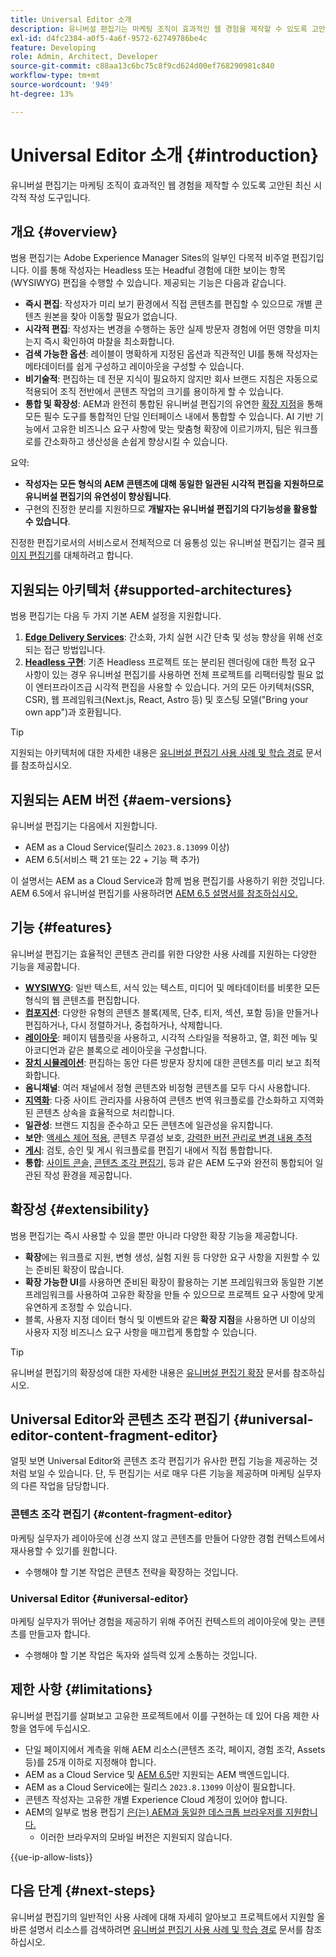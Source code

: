 ```yaml
---
title: Universal Editor 소개
description: 유니버설 편집기는 마케팅 조직이 효과적인 웹 경험을 제작할 수 있도록 고안된 최신 시각적 작성 도구입니다.
exl-id: d4fc2384-a0f5-4a6f-9572-62749786be4c
feature: Developing
role: Admin, Architect, Developer
source-git-commit: c88aa13c6bc75c8f9cd624d00ef768290981c840
workflow-type: tm+mt
source-wordcount: '949'
ht-degree: 13%

---
```



# Universal Editor 소개 {#introduction}

유니버설 편집기는 마케팅 조직이 효과적인 웹 경험을 제작할 수 있도록 고안된 최신 시각적 작성 도구입니다.

## 개요 {#overview}

범용 편집기는 Adobe Experience Manager Sites의 일부인 다목적 비주얼 편집기입니다. 이를 통해 작성자는 Headless 또는 Headful 경험에 대한 보이는 항목(WYSIWYG) 편집을 수행할 수 있습니다. 제공되는 기능은 다음과 같습니다.

* **즉시 편집**: 작성자가 미리 보기 환경에서 직접 콘텐츠를 편집할 수 있으므로 개별 콘텐츠 원본을 찾아 이동할 필요가 없습니다.
* **시각적 편집**: 작성자는 변경을 수행하는 동안 실제 방문자 경험에 어떤 영향을 미치는지 즉시 확인하여 마찰을 최소화합니다.
* **검색 가능한 옵션**: 레이블이 명확하게 지정된 옵션과 직관적인 UI를 통해 작성자는 메타데이터를 쉽게 구성하고 레이아웃을 구성할 수 있습니다.
* **비기술적**: 편집하는 데 전문 지식이 필요하지 않지만 회사 브랜드 지침은 자동으로 적용되어 조직 전반에서 콘텐츠 작업의 크기를 용이하게 할 수 있습니다.
* **통합 및 확장성**: AEM과 완전히 통합된 유니버설 편집기의 유연한 [확장 지점](#extensibility)을 통해 모든 필수 도구를 통합적인 단일 인터페이스 내에서 통합할 수 있습니다. AI 기반 기능에서 고유한 비즈니스 요구 사항에 맞는 맞춤형 확장에 이르기까지, 팀은 워크플로를 간소화하고 생산성을 손쉽게 향상시킬 수 있습니다.

요약:

* **작성자는 모든 형식의 AEM 콘텐츠에 대해 동일한 일관된 시각적 편집을 지원하므로 유니버설 편집기의 유연성이 향상됩니다**.
* 구현의 진정한 분리를 지원하므로 **개발자는 유니버설 편집기의 다기능성을 활용할 수 있습니다**.

진정한 편집기로서의 서비스로서 전체적으로 더 융통성 있는 유니버설 편집기는 결국 [페이지 편집기](/help/sites-cloud/authoring/page-editor/introduction.md)를 대체하려고 합니다.

## 지원되는 아키텍처 {#supported-architectures}

범용 편집기는 다음 두 가지 기본 AEM 설정을 지원합니다.

1. **[Edge Delivery Services](/help/edge/overview.md)**: 간소화, 가치 실현 시간 단축 및 성능 향상을 위해 선호되는 접근 방법입니다.
1. **[Headless 구현](/help/headless/introduction.md)**: 기존 Headless 프로젝트 또는 분리된 렌더링에 대한 특정 요구 사항이 있는 경우 유니버설 편집기를 사용하면 전체 프로젝트를 리팩터링할 필요 없이 엔터프라이즈급 시각적 편집을 사용할 수 있습니다. 거의 모든 아키텍처(SSR, CSR), 웹 프레임워크(Next.js, React, Astro 등) 및 호스팅 모델(&quot;Bring your own app&quot;)과 호환됩니다.

>[!TIP]
>
>지원되는 아키텍처에 대한 자세한 내용은 [유니버설 편집기 사용 사례 및 학습 경로](/help/implementing/universal-editor/use-cases.md) 문서를 참조하십시오.

## 지원되는 AEM 버전 {#aem-versions}

유니버설 편집기는 다음에서 지원합니다.

* AEM as a Cloud Service(릴리스 `2023.8.13099` 이상)
* AEM 6.5(서비스 팩 21 또는 22 + 기능 팩 추가)

이 설명서는 AEM as a Cloud Service과 함께 범용 편집기를 사용하기 위한 것입니다. AEM 6.5에서 유니버설 편집기를 사용하려면 [AEM 6.5 설명서를 참조하십시오.](https://experienceleague.adobe.com/ko/docs/experience-manager-65/content/implementing/developing/headless/universal-editor/introduction)

## 기능 {#features}

유니버설 편집기는 효율적인 콘텐츠 관리를 위한 다양한 사용 사례를 지원하는 다양한 기능을 제공합니다.

* **[WYSIWYG](/help/sites-cloud/authoring/universal-editor/authoring.md)**: 일반 텍스트, 서식 있는 텍스트, 미디어 및 메타데이터를 비롯한 모든 형식의 웹 콘텐츠를 편집합니다.
* **[컴포지션](/help/sites-cloud/authoring/universal-editor/authoring.md#editing-content)**: 다양한 유형의 콘텐츠 블록(제목, 단추, 티저, 섹션, 포함 등)을 만들거나 편집하거나, 다시 정렬하거나, 중첩하거나, 삭제합니다.
* **[레이아웃](/help/sites-cloud/authoring/universal-editor/templates.md)**: 페이지 템플릿을 사용하고, 시각적 스타일을 적용하고, 열, 회전 메뉴 및 아코디언과 같은 블록으로 레이아웃을 구성합니다.
* **[장치 시뮬레이션](/help/sites-cloud/authoring/universal-editor/navigation.md#emulator)**: 편집하는 동안 다른 방문자 장치에 대한 콘텐츠를 미리 보고 최적화합니다.
* **옴니채널**: 여러 채널에서 정형 콘텐츠와 비정형 콘텐츠를 모두 다시 사용합니다.
* **[지역화](/help/sites-cloud/authoring/universal-editor/inheritance.md)**: 다중 사이트 관리자를 사용하여 콘텐츠 번역 워크플로를 간소화하고 지역화된 콘텐츠 상속을 효율적으로 처리합니다.
* **일관성**: 브랜드 지침을 준수하고 모든 콘텐츠에 일관성을 유지합니다.
* **보안**: [액세스 제어 적용](/help/implementing/universal-editor/authentication.md), 콘텐츠 무결성 보호, [강력한 버전 관리로 변경 내용 추적](/help/sites-cloud/authoring/sites-console/page-versions.md)
* **[게시](/help/sites-cloud/authoring/universal-editor/publishing.md)**: 검토, 승인 및 게시 워크플로를 편집기 내에서 직접 통합합니다.
* **통합**: [사이트 콘솔,](/help/sites-cloud/authoring/sites-console/introduction.md) [콘텐츠 조각 편집기,](/help/sites-cloud/administering/content-fragments/overview.md) 등과 같은 AEM 도구와 완전히 통합되어 일관된 작성 환경을 제공합니다.

## 확장성 {#extensibility}

범용 편집기는 즉시 사용할 수 있을 뿐만 아니라 다양한 확장 기능을 제공합니다.

* **확장**&#x200B;에는 워크플로 지원, 변형 생성, 실험 지원 등 다양한 요구 사항을 지원할 수 있는 준비된 확장이 많습니다.
* **확장 가능한 UI**&#x200B;를 사용하면 준비된 확장이 활용하는 기본 프레임워크와 동일한 기본 프레임워크를 사용하여 고유한 확장을 만들 수 있으므로 프로젝트 요구 사항에 맞게 유연하게 조정할 수 있습니다.
* 블록, 사용자 지정 데이터 형식 및 이벤트와 같은 **확장 지점**&#x200B;을 사용하면 UI 이상의 사용자 지정 비즈니스 요구 사항을 매끄럽게 통합할 수 있습니다.

>[!TIP]
>
>유니버설 편집기의 확장성에 대한 자세한 내용은 [유니버설 편집기 확장](/help/implementing/universal-editor/extending.md) 문서를 참조하십시오.

## Universal Editor와 콘텐츠 조각 편집기 {#universal-editor-content-fragment-editor}

얼핏 보면 Universal Editor와 콘텐츠 조각 편집기가 유사한 편집 기능을 제공하는 것처럼 보일 수 있습니다. 단, 두 편집기는 서로 매우 다른 기능을 제공하며 마케팅 실무자의 다른 작업을 담당합니다.

### 콘텐츠 조각 편집기 {#content-fragment-editor}

마케팅 실무자가 레이아웃에 신경 쓰지 않고 콘텐츠를 만들어 다양한 경험 컨텍스트에서 재사용할 수 있기를 원합니다.

* 수행해야 할 기본 작업은 콘텐츠 전략을 확장하는 것입니다.

### Universal Editor  {#universal-editor}

마케팅 실무자가 뛰어난 경험을 제공하기 위해 주어진 컨텍스트의 레이아웃에 맞는 콘텐츠를 만들고자 합니다.

* 수행해야 할 기본 작업은 독자와 설득력 있게 소통하는 것입니다.

## 제한 사항 {#limitations}

유니버설 편집기를 살펴보고 고유한 프로젝트에서 이를 구현하는 데 있어 다음 제한 사항을 염두에 두십시오.

* 단일 페이지에서 계측을 위해 AEM 리소스(콘텐츠 조각, 페이지, 경험 조각, Assets 등)를 25개 이하로 지정해야 합니다.
* AEM as a Cloud Service 및 [AEM 6.5](https://experienceleague.adobe.com/ko/docs/experience-manager-65/content/implementing/developing/headless/universal-editor/introduction)만 지원되는 AEM 백엔드입니다.
* AEM as a Cloud Service에는 릴리스 `2023.8.13099` 이상이 필요합니다.
* 콘텐츠 작성자는 고유한 개별 Experience Cloud 계정이 있어야 합니다.
* AEM의 일부로 범용 편집기 [은(는) AEM과 동일한 데스크톱 브라우저를 지원합니다.](/help/overview/supported-platforms.md)
   * 이러한 브라우저의 모바일 버전은 지원되지 않습니다.

{{ue-ip-allow-lists}}

## 다음 단계 {#next-steps}

유니버설 편집기의 일반적인 사용 사례에 대해 자세히 알아보고 프로젝트에서 지원할 올바른 설명서 리소스를 검색하려면 [유니버설 편집기 사용 사례 및 학습 경로](/help/implementing/universal-editor/use-cases.md) 문서를 참조하십시오.
